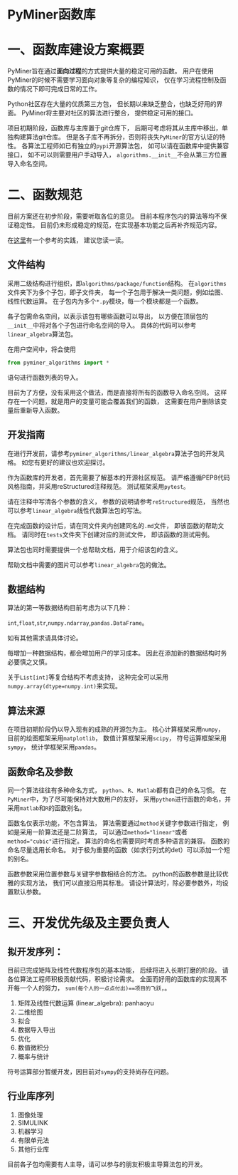 # PyMiner函数库

# 一、函数库建设方案概要

PyMiner旨在通过**面向过程**的方式提供大量的稳定可用的函数。
用户在使用PyMiner的时候不需要学习面向对象等复杂的编程知识，
仅在学习流程控制及函数的情况下即可完成日常的工作。

Python社区存在大量的优质第三方包，
但长期以来缺乏整合，也缺乏好用的界面。
PyMiner将主要对社区的算法进行整合，
提供稳定可用的接口。

项目初期阶段，函数库与主库置于git仓库下，
后期可考虑将其从主库中移出，单独构建算法git仓库。
但是各子库不再拆分，否则将丧失`PyMiner`的官方认证的特性。
各算法工程师如已有独立的`pypi`开源算法包，
如可以请在函数库中提供兼容接口，
如不可以则需要用户手动导入，
`algorithms.__init__`不会从第三方位置导入命名空间。

# 二、函数规范

目前方案还在初步阶段，需要听取各位的意见。
目前本程序包内的算法等均不保证稳定性。
目前仍未形成稳定的规范，在实现基本功能之后再补齐规范内容。

在[这里](./linear_algebra/开发流程.md)有一个参考的实践，
建议您读一读。

## 文件结构

采用二级结构进行组织，即`algorithms/package/function`结构。
在`algorithms`文件夹下为多个子包，即子文件夹，
每一个子包用于解决一类问题，例如绘图、线性代数运算。
在子包内为多个`*.py`模块，每一个模块都是一个函数。

各子包需命名空间，以表示该包有哪些函数可以导出，
以方便在顶层包的`__init__`中将对各个子包进行命名空间的导入。
具体的代码可以参考`linear_algebra`算法包。

在用户空间中，将会使用
```python
from pyminer_algorithms import *
```
语句进行函数列表的导入。

目前为了方便，没有采用这个做法，而是直接将所有的函数导入命名空间。
这样存在一个问题，就是用户的变量可能会覆盖我们的函数，
这需要在用户删除该变量后重新导入函数。

## 开发指南

在进行开发前，请参考`pyminer_algorithms/linear_algebra`算法子包的开发风格。
如您有更好的建议也欢迎探讨。

作为函数库的开发者，首先需要了解基本的开源社区规范。
请严格遵循PEP8代码风格指南，并采用reStructured注释规范。
测试框架采用`pytest`。

请在注释中写清各个参数的含义，
参数的说明请参考`reStructured`规范，
当然也可以参考`linear_algebra`线性代数算法包的写法。

在完成函数的设计后，请在同文件夹内创建同名的`.md`文件，
即该函数的帮助文档。
请同时在`tests`文件夹下创建对应的测试文件，
即该函数的测试用例。

算法包也同时需要提供一个总帮助文档，用于介绍该包的含义。

帮助文档中需要的图片可以参考`linear_algebra`包的做法。

## 数据结构

算法的第一等数据结构目前考虑为以下几种：

`int`,`float`,`str`,`numpy.ndarray`,`pandas.DataFrame`。

如有其他需求请具体讨论。

每增加一种数据结构，都会增加用户的学习成本。
因此在添加新的数据结构时务必要慎之又慎。

关于`List[int]`等复合结构不考虑支持，
这种完全可以采用`numpy.array(dtype=numpy.int)`来实现。

## 算法来源

在项目初期阶段仍以导入现有的成熟的开源包为主。
核心计算框架采用`numpy`，
目前的绘图框架采用`matplotlib`，
数值计算框架采用`scipy`，
符号运算框架采用`sympy`，
统计学框架采用`pandas`。

## 函数命名及参数

同一个算法往往有多种命名方式，
`python`、`R`、`Matlab`都有自己的命名习惯。
在`PyMiner`中，为了尽可能保持对大数用户的友好，
采用`python`进行函数的命名，并采用`matlab`和`R`的函数别名。

函数名仅表示功能，不包含算法，
算法需要通过`method`关键字参数进行指定，
例如是采用一阶算法还是二阶算法，
可以通过`method="linear"`或者`method="cubic"`进行指定。
算法的命名也需要同时考虑多种语言的兼容。
函数的命名尽量选用长命名。
对于极为重要的函数（如求行列式的det）可以添加一个短的别名。

函数参数采用位置参数与关键字参数相结合的方法。
python的函数参数是比较优雅的实现方法，
我们可以直接沿用其标准。
请设计算法时，除必要参数外，均设置默认参数。

# 三、开发优先级及主要负责人

## 拟开发序列：

目前已完成矩阵及线性代数程序包的基本功能，
后续将进入长期打磨的阶段。
请各位算法工程师积极贡献代码，积极讨论需求。
全面而好用的函数库的实现离不开每一个人的努力，
`sum(每个人的一点点付出)==项目的飞跃`，。

1. 矩阵及线性代数运算 (linear_algebra): panhaoyu
1. 二维绘图
1. 拟合
1. 数据导入导出
1. 优化
1. 数值微积分
1. 概率与统计

符号运算部分暂缓开发，因目前对`sympy`的支持尚存在问题。

## 行业库序列
1. 图像处理
1. SIMULINK
1. 机器学习
1. 有限单元法
1. 其他行业库

目前各子包均需要有人主导，请可以参与的朋友积极主导算法包的开发。
